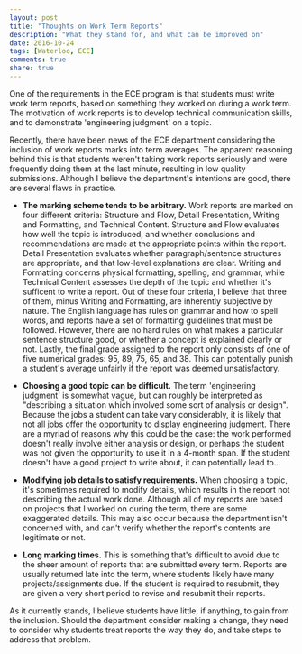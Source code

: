 ```yaml
---
layout: post
title: "Thoughts on Work Term Reports"
description: "What they stand for, and what can be improved on"
date: 2016-10-24
tags: [Waterloo, ECE]
comments: true
share: true
---
```


One of the requirements in the ECE program is that students must write work term reports, based on something they worked on during a work term. The motivation of work reports is to develop technical communication skills, and to demonstrate 'engineering judgment' on a topic. 

Recently, there have been news of the ECE department considering the inclusion of work reports marks into term averages. The apparent reasoning behind this is that students weren't taking work reports seriously and were frequently doing them at the last minute, resulting in low quality submissions. Although I believe the department's intentions are good, there are several flaws in practice.

* **The marking scheme tends to be arbitrary.** Work reports are marked on four different criteria: Structure and Flow, Detail Presentation, Writing and Formatting, and Technical Content. Structure and Flow evaluates how well the topic is introduced, and whether conclusions and recommendations are made at the appropriate points within the report. Detail Presentation evaluates whether paragraph/sentence structures are appropriate, and that low-level explanations are clear. Writing and Formatting concerns physical formatting, spelling, and grammar, while Technical Content assesses the depth of the topic and whether it's sufficent to write a report. Out of these four criteria, I believe that three of them, minus Writing and Formatting, are inherently subjective by nature. The English language has rules on grammar and how to spell words, and reports have a set of formatting guidelines that must be followed. However, there are no hard rules on what makes a particular sentence structure good, or whether a concept is explained clearly or not. Lastly, the final grade assigned to the report only consists of one of five numerical grades: 95, 89, 75, 65, and 38. This can potentially punish a student's average unfairly if the report was deemed unsatisfactory.

* **Choosing a good topic can be difficult.** The term 'engineering judgment' is somewhat vague, but can roughly be interpreted as "describing a situation which involved some sort of analysis or design". Because the jobs a student can take vary considerably, it is likely that not all jobs offer the opportunity to display engineering judgment. There are a myriad of reasons why this could be the case: the work performed doesn't really involve either analysis or design, or perhaps the student was not given the opportunity to use it in a 4-month span. If the student doesn't have a good project to write about, it can potentially lead to...

* **Modifying job details to satisfy requirements.** When choosing a topic, it's sometimes required to modify details, which results in the report not describing the actual work done. Although all of my reports are based on projects that I worked on during the term, there are some exaggerated details. This may also occur because the department isn't concerned with, and can't verify whether the report's contents are legitimate or not.

* **Long marking times.** This is something that's difficult to avoid due to the sheer amount of reports that are submitted every term. Reports are usually returned late into the term, where students likely have many projects/assignments due. If the student is required to resubmit, they are given a very short period to revise and resubmit their reports. 

As it currently stands, I believe students have little, if anything, to gain from the inclusion. Should the department consider making a change, they need to consider why students treat reports the way they do, and take steps to address that problem.